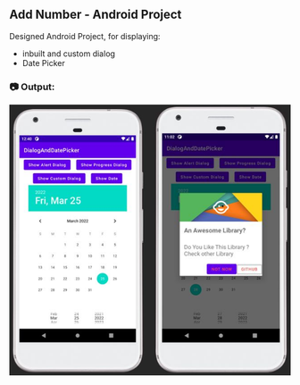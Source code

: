 ## Add Number - Android Project

Designed Android Project, for displaying:
- inbuilt and custom dialog
- Date Picker

### :camera: Output:
<img alt="009_DialogAndDatePicker" src="./ProjectScreenshot/DialogAndDatePikcer_SS.JPG" width="" height="" />
